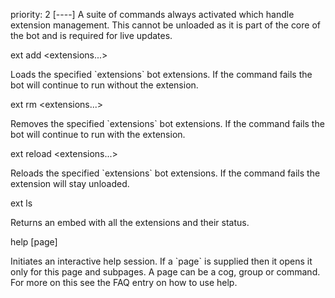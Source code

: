 priority: 2
[----]
A suite of commands always activated which handle extension management. This cannot be unloaded as it is part of the core of the bot and is required for live updates.

<div class="command">
  <div class="command-head" clearance="runner">
    ext add &lt;extensions...&gt;
  </div>
  <div class="command-desc">
    <p>Loads the  specified `extensions` bot extensions. If the command fails the bot will continue to run without the extension.</p>
  </div>
</div>

<div class="command">
  <div class="command-head" clearance="runner">
    ext rm &lt;extensions...&gt;
  </div>
  <div class="command-desc">
    <p>Removes the  specified `extensions` bot extensions. If the command fails the bot will continue to run with the extension.</p>
  </div>
</div>

<div class="command">
  <div class="command-head" clearance="runner">
    ext reload &lt;extensions...&gt;
  </div>
  <div class="command-desc">
    <p>Reloads the  specified `extensions` bot extensions. If the command fails the extension will stay unloaded.</p>
  </div>
</div>

<div class="command">
  <div class="command-head" clearance="runner">
    ext ls
  </div>
  <div class="command-desc">
    <p>Returns an embed with all the extensions and their status.</p>
  </div>
</div>

<div class="command">
  <div class="command-head" clearance="anyone">
    help [page]
  </div>
  <div class="command-desc">
    <p>Initiates an interactive help session. If a `page` is supplied then it opens it only for this page and subpages. A page can be a cog, group or command. For more on this see the FAQ entry on how to use help.</p>
  </div>
</div>


